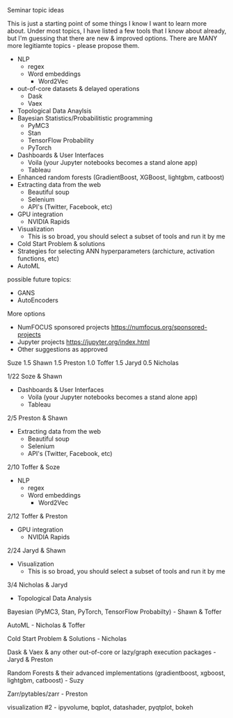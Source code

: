 Seminar topic ideas

This is just a starting point of some things I know I want to learn more about.  Under most topics, I have listed a few tools that I know about already, but I'm guessing that there are new & improved options.  There are MANY more legitiamte topics - please propose them.


- NLP
  - regex
  - Word embeddings
    - Word2Vec
- out-of-core datasets & delayed operations
  - Dask
  - Vaex
- Topological Data Anaylsis
- Bayesian Statistics/Probabilitistic programming
  - PyMC3
  - Stan
  - TensorFlow Probability
  - PyTorch
- Dashboards & User Interfaces
  - Voila (your Jupyter notebooks becomes a stand alone app)
  - Tableau
- Enhanced random forests (GradientBoost, XGBoost, lightgbm, catboost)
- Extracting data from the web
  - Beautiful soup
  - Selenium
  - API's (Twitter, Facebook, etc)
- GPU integration
  - NVIDIA Rapids
- Visualization
  - This is so broad, you should select a subset of tools and run it by me
- Cold Start Problem & solutions
- Strategies for selecting ANN hyperparameters (archicture, activation functions, etc)
- AutoML
  
  
possible future topics:
- GANS
- AutoEncoders


More options
- NumFOCUS sponsored projects https://numfocus.org/sponsored-projects
- Jupyter projects https://jupyter.org/index.html
- Other suggestions as approved


Suze 1.5
Shawn 1.5
Preston 1.0
Toffer 1.5
Jaryd 0.5
Nicholas 


1/22
Soze & Shawn
- Dashboards & User Interfaces
  - Voila (your Jupyter notebooks becomes a stand alone app)
  - Tableau
  
  
2/5
Preston & Shawn
- Extracting data from the web
  - Beautiful soup
  - Selenium
  - API's (Twitter, Facebook, etc)
  
2/10
Toffer & Soze
- NLP
  - regex
  - Word embeddings
    - Word2Vec
    
    
2/12
Toffer & Preston
- GPU integration
  - NVIDIA Rapids
  
2/24
Jaryd & Shawn
- Visualization
  - This is so broad, you should select a subset of tools and run it by me
  

3/4
Nicholas & Jaryd
- Topological Data Analysis


Bayesian (PyMC3, Stan, PyTorch, TensorFlow Probabilty) - Shawn & Toffer

AutoML - Nicholas & Toffer

Cold Start Problem & Solutions - Nicholas

Dask & Vaex & any other out-of-core or lazy/graph execution packages - Jaryd & Preston

Random Forests & their advanced implementations (gradientboost, xgboost, lightgbm, catboost) - Suzy

Zarr/pytables/zarr - Preston

visualization #2 - ipyvolume, bqplot, datashader, pyqtplot, bokeh
